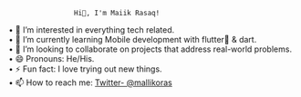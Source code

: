                     Hi👋, I'm Maiik Rasaq!                                                   

                                               


   •  👀 I’m interested in everything tech related.   
   •  🌱 I’m currently learning Mobile development with flutter💙 & dart.  
   •  💞️ I’m looking to collaborate on projects that address real-world problems.  
   •  😄 Pronouns: He/His.                  
   •  ⚡ Fun fact: I love trying out new things.   
   •  📫 How to reach me:  [Twitter- @mallikoras](https://twitter.com/@malikoras)



